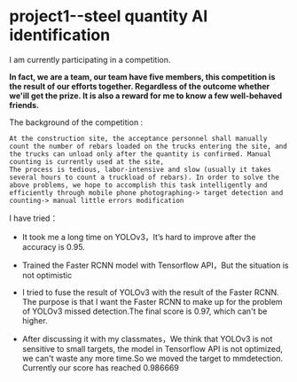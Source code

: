 # project1--steel quantity AI identification

I am currently participating in a competition.

**In fact, we are a team, our team have five members, this competition is the result of our efforts together. Regardless of the outcome whether we'ill get the prize. It is also a reward for me to know a few well-behaved friends.**

The background of the competition : 

```
At the construction site, the acceptance personnel shall manually count the number of rebars loaded on the trucks entering the site, and the trucks can unload only after the quantity is confirmed. Manual counting is currently used at the site,
The process is tedious, labor-intensive and slow (usually it takes several hours to count a truckload of rebars). In order to solve the above problems, we hope to accomplish this task intelligently and efficiently through mobile phone photographing-> target detection and counting-> manual little errors modification
```

I have tried：

- It took me a long time on YOLOv3，It’s hard to improve after the accuracy is 0.95.

- Trained the Faster RCNN model with Tensorflow API，But the situation is not optimistic
- I tried to fuse the result of YOLOv3 with the result of the Faster RCNN. The purpose is that I want the Faster RCNN to make up for the problem of YOLOv3 missed detection.The final score is 0.97, which can't be higher.
- After discussing it with my classmates，We think that YOLOv3 is not sensitive to small targets, the model in Tensorflow API is not optimized, we can't waste any more time.So we moved the target to mmdetection. Currently our score has reached 0.986669